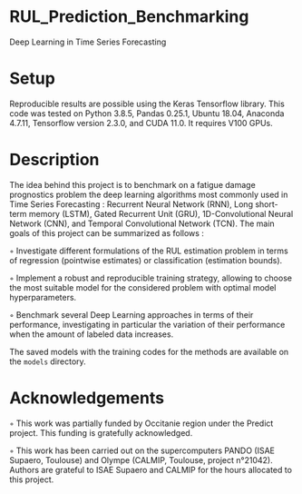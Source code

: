 # RUL_Prediction_Benchmarking

Deep Learning in Time Series Forecasting

# Setup

Reproducible results are possible using the Keras Tensorflow library. This code was tested on Python 3.8.5, Pandas 0.25.1, Ubuntu 18.04, Anaconda 4.7.11, Tensorflow version 2.3.0, and CUDA 11.0. It requires V100 GPUs.

# Description

The idea behind this project is to benchmark on a fatigue damage prognostics problem the deep learning algorithms most commonly used in Time Series Forecasting : Recurrent Neural Network (RNN), Long short-term memory (LSTM), Gated Recurrent Unit (GRU), 1D-Convolutional Neural Network (CNN), and Temporal Convolutional Network
(TCN). The main goals of this project can be summarized as follows : 

◦ Investigate different formulations of the RUL estimation problem in terms of regression (pointwise estimates) or classification (estimation bounds).

◦ Implement a robust and reproducible training strategy, allowing to choose the most suitable model for the considered problem with optimal model hyperparameters.

◦ Benchmark several Deep Learning approaches in terms of their performance, investigating in particular the variation of their performance when the amount
of labeled data increases.

The saved models with the training codes for the methods are available on the ``models`` directory. 


# Acknowledgements

◦ This work was partially funded by Occitanie region under the Predict project. This funding is gratefully acknowledged. 

◦ This work has been carried out on the supercomputers PANDO (ISAE Supaero, Toulouse) and Olympe (CALMIP, Toulouse, project n°21042). Authors are grateful to ISAE Supaero and CALMIP for the hours allocated to this project.

